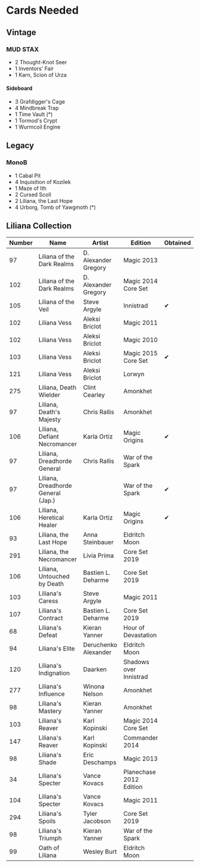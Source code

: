 # Cards Needed

## Vintage
### MUD STAX
* 2 Thought-Knot Seer
* 1 Inventors' Fair
* 1 Karn, Scion of Urza

#### Sideboard
* 3 Grafdigger's Cage
* 4 Mindbreak Trap
* 1 Time Vault (*)
* 1 Tormod's Crypt
* 1 Wurmcoil Engine

## Legacy
### MonoB
* 1 Cabal Pit
* 4 Inquisition of Kozilek
* 1 Maze of Ith
* 2 Cursed Scoll
* 2 Liliana, the Last Hope
* 4 Urborg, Tomb of Yawgmoth (*)


## Liliana Collection
| Number| Name                                  | Artist                    | Edition                  | Obtained |
| ---   | ---                                   | ---                       | ---                      | ---      |
| 97	| Liliana of the Dark Realms	        | D. Alexander Gregory		| Magic 2013               |          |
| 102	| Liliana of the Dark Realms	        | D. Alexander Gregory		| Magic 2014 Core Set      |          |
| 105	| Liliana of the Veil	                | Steve Argyle		        | Innistrad                | &#x2714; |
| 102	| Liliana Vess	                        | Aleksi Briclot		    | Magic 2011               |          |
| 102	| Liliana Vess	                        | Aleksi Briclot		    | Magic 2010               |          |
| 103	| Liliana Vess	                        | Aleksi Briclot		    | Magic 2015 Core Set      | &#x2714; |
| 121	| Liliana Vess	                        | Aleksi Briclot		    | Lorwyn                   |          |
| 275	| Liliana, Death Wielder	            | Clint Cearley		        | Amonkhet                 |          |
| 97	| Liliana, Death's Majesty	            | Chris Rallis		        | Amonkhet                 |          |
| 106	| Liliana, Defiant Necromancer	        | Karla Ortiz		        | Magic Origins            | &#x2714; |
| 97	| Liliana, Dreadhorde General	        | Chris Rallis		        | War of the Spark         |          |
| 97	| Liliana, Dreadhorde General (Jap.)    |                           | War of the Spark         | &#x2714; |
| 106	| Liliana, Heretical Healer	            | Karla Ortiz		        | Magic Origins            | &#x2714; |
| 93	| Liliana, the Last Hope	            | Anna Steinbauer	    	| Eldritch Moon            |          |
| 291	| Liliana, the Necromancer	            | Livia Prima		        | Core Set 2019            |          |
| 106	| Liliana, Untouched by Death	        | Bastien L. Deharme		| Core Set 2019            |          |
| 103	| Liliana's Caress	                    | Steve Argyle		        | Magic 2011               |          |
| 107	| Liliana's Contract	                | Bastien L. Deharme		| Core Set 2019            |          |
| 68	| Liliana's Defeat	                    | Kieran Yanner		        | Hour of Devastation      |          |
| 94	| Liliana's Elite	                    | Deruchenko Alexander		| Eldritch Moon            |          |
| 120	| Liliana's Indignation	                | Daarken		            | Shadows over Innistrad   |          |
| 277	| Liliana's Influence	                | Winona Nelson		        | Amonkhet                 |          |
| 98	| Liliana's Mastery	                    | Kieran Yanner		        | Amonkhet                 |          |
| 103	| Liliana's Reaver	                    | Karl Kopinski		        | Magic 2014 Core Set      |          |
| 147	| Liliana's Reaver	                    | Karl Kopinski		        | Commander 2014           |          |
| 98	| Liliana's Shade	                    | Eric Deschamps	       	| Magic 2013               |          |
| 34	| Liliana's Specter	                    | Vance Kovacs		        | Planechase 2012 Edition  |          |
| 104	| Liliana's Specter	                    | Vance Kovacs		        | Magic 2011               |          |
| 294	| Liliana's Spoils	                    | Tyler Jacobson        	| Core Set 2019            |          |
| 98	| Liliana's Triumph	                    | Kieran Yanner		        | War of the Spark         |          |
| 99	| Oath of Liliana	                    | Wesley Burt		        | Eldritch Moon            |          |
